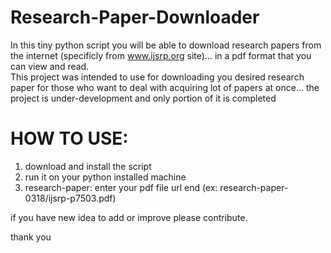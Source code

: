 # Research-Paper-Downloader

In this tiny python script you will be able to download research papers from the internet 
(specificly from www.ijsrp.org site)... in a pdf format that you can view and read.
<br> 
This project was intended to use for downloading you desired research paper for those who want to deal with acquiring lot of papers
at once... the project is under-development and only portion of it is completed


# HOW TO USE:
1) download and install the script
2) run it on your python installed machine
3) research-paper: enter your pdf file url end (ex: research-paper-0318/ijsrp-p7503.pdf)


if you have new idea to add or improve please contribute.

thank you
